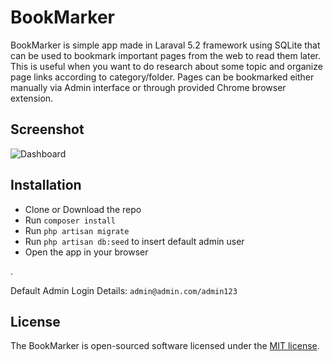 # BookMarker

BookMarker is simple app made in Laraval 5.2 framework using SQLite that can be used to bookmark important pages from the web to read them later. This is useful when you want to do research about some topic and organize page links according to category/folder. Pages can be bookmarked either manually via Admin interface or through provided Chrome browser extension.

## Screenshot

![Dashboard](https://raw.githubusercontent.com/sarfraznawaz2005/bookmarker/master/snapshot.png)

## Installation

 - Clone or Download the repo
 - Run `composer install`
 - Run `php artisan migrate`
 - Run `php artisan db:seed` to insert default admin user
 - Open the app in your browser

.

Default Admin Login Details: `admin@admin.com/admin123`

## License

The BookMarker is open-sourced software licensed under the [MIT license](http://opensource.org/licenses/MIT).
